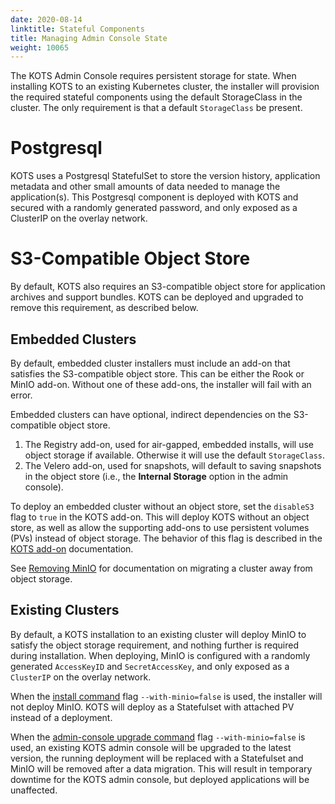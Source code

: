 ```yaml
---
date: 2020-08-14
linktitle: Stateful Components
title: Managing Admin Console State
weight: 10065
---
```


The KOTS Admin Console requires persistent storage for state.
When installing KOTS to an existing Kubernetes cluster, the installer will provision the required stateful components using the default StorageClass in the cluster.
The only requirement is that a default `StorageClass` be present.

# Postgresql

KOTS uses a Postgresql StatefulSet to store the version history, application metadata and other small amounts of data needed to manage the application(s).
This Postgresql component is deployed with KOTS and secured with a randomly generated password, and only exposed as a ClusterIP on the overlay network.

# S3-Compatible Object Store

By default, KOTS also requires an S3-compatible object store for application archives and support bundles. KOTS can be deployed and upgraded to remove this requirement, as described below. 

## Embedded Clusters

By default, embedded cluster installers must include an add-on that satisfies the S3-compatible object store.
This can be either the Rook or MinIO add-on.
Without one of these add-ons, the installer will fail with an error.

Embedded clusters can have optional, indirect dependencies on the S3-compatible object store.
1. The Registry add-on, used for air-gapped, embedded installs, will use object storage if available. Otherwise it will use the default `StorageClass`.
1. The Velero add-on, used for snapshots, will default to saving snapshots in the object store (i.e., the **Internal Storage** option in the admin console).

To deploy an embedded cluster without an object store, set the `disableS3` flag to `true` in the KOTS add-on.
This will deploy KOTS without an object store, as well as allow the supporting add-ons to use persistent volumes (PVs) instead of object storage.
The behavior of this flag is described in the [KOTS add-on](https://kurl.sh/docs/add-ons/kotsadm) documentation.

See [Removing MinIO](https://kurl.sh/docs/install-with-kurl/removing-minio) for documentation on migrating a cluster away from object storage.

## Existing Clusters

By default, a KOTS installation to an existing cluster will deploy MinIO to satisfy the object storage requirement, and nothing further is required during installation.
When deploying, MinIO is configured with a randomly generated `AccessKeyID` and `SecretAccessKey`, and only exposed as a `ClusterIP` on the overlay network.

When the [install command](https://kots.io/kots-cli/install/) flag `--with-minio=false` is used, the installer will not deploy MinIO.
KOTS will deploy as a Statefulset with attached PV instead of a deployment.

When the [admin-console upgrade command](https://kots.io/kots-cli/upgrade/) flag `--with-minio=false` is used, an existing KOTS admin console will be upgraded to the latest version, the running deployment will be replaced with a Statefulset and MinIO will be removed after a data migration. 
This will result in temporary downtime for the KOTS admin console, but deployed applications will be unaffected.
